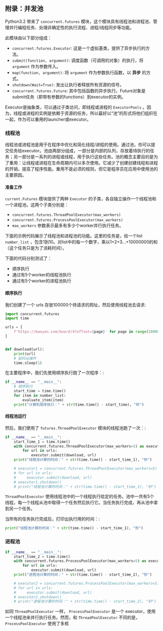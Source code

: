 ## 附录：并发池

Python3.2 带来了 `concurrent.futures` 模块，这个模块具有线程池和进程池、管理并行编程任务、处理非确定性的执行流程、进程/线程同步等功能。

此模块由以下部分组成：

- `concurrent.futures.Executor`: 这是一个虚拟基类，提供了异步执行的方法。
- `submit(function, argument)`: 调度函数（可调用的对象）的执行，将 `argument` 作为参数传入。
- `map(function, argument)`: 将 `argument` 作为参数执行函数，以 **异步** 的方式。
- `shutdown(Wait=True)`: 发出让执行者释放所有资源的信号。
- `concurrent.futures.Future`: 其中包括函数的异步执行。Future对象是submit任务（即带有参数的functions）到executor的实例。

Executor是抽象类，可以通过子类访问，即线程或进程的 `ExecutorPools` 。因为，线程或进程的实例是依赖于资源的任务，所以最好以“池”的形式将他们组织在一起，作为可以重用的launcher或executor。

### 线程池

线程池或进程池是用于在程序中优化和简化线程/进程的使用。通过池，你可以提交任务给executor。池由两部分组成，一部分是内部的队列，存放着待执行的任务；另一部分是一系列的进程或线程，用于执行这些任务。池的概念主要目的是为了重用：让线程或进程在生命周期内可以多次使用。它减少了创建创建线程和进程的开销，提高了程序性能。重用不是必须的规则，但它是程序员在应用中使用池的主要原因。

#### 准备工作

`current.Futures` 模块提供了两种 `Executor` 的子类，各自独立操作一个线程池和一个进程池。这两个子类分别是：

- `concurrent.futures.ThreadPoolExecutor(max_workers)`
- `concurrent.futures.ProcessPoolExecutor(max_workers)`
- `max_workers` 参数表示最多有多少个worker并行执行任务。

下面的示例代码展示了线程池和进程池的功能。这里的任务是，给一个list `number_list` ，包含1到10。对list中的每一个数字，乘以1+2+3…+10000000的和（这个任务只是为了消耗时间）。

下面的代码分别测试了：

- 顺序执行
- 通过有5个worker的线程池执行
- 通过有5个worker的进程池执行

#### 顺序执行

我们创建了一个 urls 存放100000个待请求的网址，然后使用线程池去请求:

```python
import concurrent.futures
import time

urls = [
    f'https://maoyan.com/board/4?offset={page}' for page in range(100000)
]


def download(url):
    print(url)
    # 延时从操作
    time.sleep(1)
```

在主要程序中，我们先使用顺序执行跑了一次程序：:

```python
if __name__ == "__main__":
    # 顺序执行
    start_time = time.time()
    for item in number_list:
        evaluate_item(item)
    print("计算机顺序执行：" + str(time.time() - start_time), "秒")
```

#### 线程池运行

然后，我们使用了 `futures.ThreadPoolExecutor` 模块的线程池跑了一次：:

```python
if __name__ == "__main__":
    start_time_1 = time.time()
    with concurrent.futures.ThreadPoolExecutor(max_workers=5) as executor:
        for url in urls:
            executor.submit(download, url)
    print("线程池计算的时间：" + str(time.time() - start_time_1), "秒")

    # executor1 = concurrent.futures.ThreadPoolExecutor(max_workers=5)
    # for url in urls:
    #     executor.submit(download, url)
    # executor1.shutdown()
    # print("线程池计算的时间：" + str(time.time() - start_time_1), "秒")
```

`ThreadPoolExecutor` 使用线程池中的一个线程执行给定的任务。池中一共有5个线程，每一个线程从池中取得一个任务然后执行它。当任务执行完成，再从池中拿到另一个任务。

当所有的任务执行完成后，打印出执行用的时间：:

```python
print("线程池计算的时间：" + str(time.time() - start_time_1), "秒")
```

### 进程池

```python
if __name__ == "__main__":
	start_time_2 = time.time()
    with concurrent.futures.ProcessPoolExecutor(max_workers=5) as executor:
        for url in urls:
            executor.submit(download, url)
    print("进程池计算的时间：" + str(time.time() - start_time_2), "秒")

    # executor2 = concurrent.futures.ProcessPoolExecutor(max_workers=5)
    # for url in urls:
    #     executor.submit(download, url)
    # executor2.shutdown()
    # print("进程池计算的时间：" + str(time.time() - start_time_2), "秒")
```

如同 `ThreadPoolExecutor` 一样， `ProcessPoolExecutor` 是一个 executor，使用一个线程池来并行执行任务。然而，和 `ThreadPoolExecutor` 不同的是， `ProcessPoolExecutor` 使用了多核 